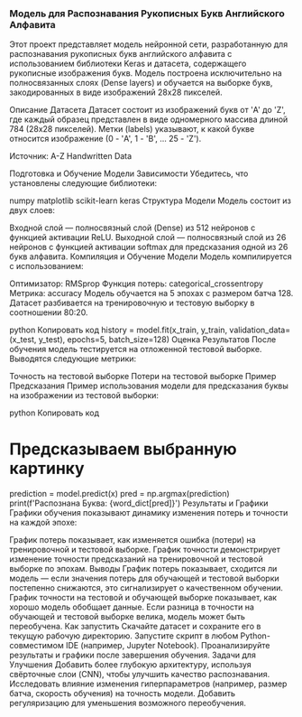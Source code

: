### Модель для Распознавания Рукописных Букв Английского Алфавита
Этот проект представляет модель нейронной сети, разработанную для распознавания рукописных букв английского алфавита с использованием библиотеки Keras и датасета, содержащего рукописные изображения букв. Модель построена исключительно на полносвязанных слоях (Dense layers) и обучается на выборке букв, закодированных в виде изображений 28x28 пикселей.

Описание Датасета
Датасет состоит из изображений букв от 'A' до 'Z', где каждый образец представлен в виде одномерного массива длиной 784 (28x28 пикселей). Метки (labels) указывают, к какой букве относится изображение (0 - 'A', 1 - 'B', ... 25 - 'Z').

Источник: A-Z Handwritten Data

Подготовка и Обучение Модели
Зависимости
Убедитесь, что установлены следующие библиотеки:

numpy
matplotlib
scikit-learn
keras
Структура Модели
Модель состоит из двух слоев:

Входной слой — полносвязный слой (Dense) из 512 нейронов с функцией активации ReLU.
Выходной слой — полносвязный слой из 26 нейронов с функцией активации softmax для предсказания одной из 26 букв алфавита.
Компиляция и Обучение Модели
Модель компилируется с использованием:

Оптимизатор: RMSprop
Функция потерь: categorical_crossentropy
Метрика: accuracy
Модель обучается на 5 эпохах с размером батча 128. Датасет разбивается на тренировочную и тестовую выборку в соотношении 80:20.

python
Копировать код
history = model.fit(x_train, y_train, validation_data=(x_test, y_test), epochs=5, batch_size=128)
Оценка Результатов
После обучения модель тестируется на отложенной тестовой выборке. Выводятся следующие метрики:

Точность на тестовой выборке
Потери на тестовой выборке
Пример Предсказания
Пример использования модели для предсказания буквы на изображении из тестовой выборки:

python
Копировать код
# Предсказываем выбранную картинку
prediction = model.predict(x)
pred = np.argmax(prediction)
print(f'Распознана Буква: {word_dict[pred]}')
Результаты и Графики
Графики обучения показывают динамику изменения потерь и точности на каждой эпохе:

График потерь показывает, как изменяется ошибка (потери) на тренировочной и тестовой выборке.
График точности демонстрирует изменение точности предсказаний на тренировочной и тестовой выборке по эпохам.
Выводы
График потерь показывает, сходится ли модель — если значения потерь для обучающей и тестовой выборки постепенно снижаются, это сигнализирует о качественном обучении.
График точности на тестовой и обучающей выборке показывает, как хорошо модель обобщает данные. Если разница в точности на обучающей и тестовой выборке велика, модель может быть переобучена.
Как запустить
Скачайте датасет и сохраните его в текущую рабочую директорию.
Запустите скрипт в любом Python-совместимом IDE (например, Jupyter Notebook).
Проанализируйте результаты и графики после завершения обучения.
Задачи для Улучшения
Добавить более глубокую архитектуру, используя свёрточные слои (CNN), чтобы улучшить качество распознавания.
Исследовать влияние изменения гиперпараметров (например, размер батча, скорость обучения) на точность модели.
Добавить регуляризацию для уменьшения возможного переобучения.
